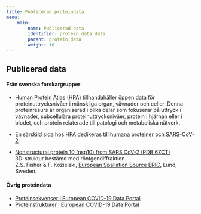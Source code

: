 ```yaml
---
title: Publicerad proteindata
menu:
    main:
        name: Publicerad data
        identifier: protein_data_data
        parent: protein_data
        weight: 10
---
```


## Publicerad data

#### Från svenska forskargrupper

* [Human Protein Atlas (HPA)](https://www.proteinatlas.org)
  tillhandahåller öppen data för proteinuttrycksnivåer i mänskliga
  organ, vävnader och celler. Denna proteinresurs är organiserad i
  olika delar som fokuserar på uttryck i vävnader, subcellulära
  proteinuttrycksnivåer, protein i hjärnan eller i blodet, och protein
  relaterade till patologi och metaboliska nätverk.

* En särskild sida hos HPA dedikeras till [humana proteiner och
  SARS-CoV-2](https://www.proteinatlas.org/humanproteome/sars-cov-2).

* [Nonstructural protein 10 (nsp10) from SARS CoV-2 (PDB:6ZCT)](https://www.rcsb.org/structure/6ZCT)  
  3D-struktur bestämd med röntgendiffraktion.  
  Z.S. Fisher &amp; F. Kozielski,
  [European Spallation Source ERIC](https://europeanspallationsource.se/),
  Lund, Sweden.

#### Övrig proteindata

* [Proteinsekvenser i European COVID-19 Data Portal](https://www.covid19dataportal.org/sequences)
* [Proteinstrukturer i European COVID-19 Data Portal](https://www.covid19dataportal.org/structures)
